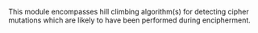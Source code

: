 This module encompasses hill climbing algorithm(s) for detecting cipher mutations which are likely to have been performed during encipherment.